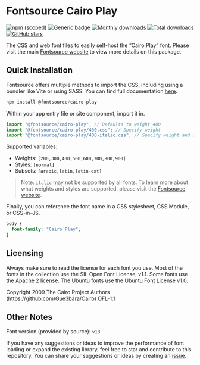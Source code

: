 # Fontsource Cairo Play

[![npm (scoped)](https://img.shields.io/npm/v/@fontsource/cairo-play?color=brightgreen)](https://www.npmjs.com/package/@fontsource/cairo-play) [![Generic badge](https://img.shields.io/badge/fontsource-passing-brightgreen)](https://github.com/fontsource/fontsource) [![Monthly downloads](https://badgen.net/npm/dm/@fontsource/cairo-play)](https://github.com/fontsource/fontsource) [![Total downloads](https://badgen.net/npm/dt/@fontsource/cairo-play)](https://github.com/fontsource/fontsource) [![GitHub stars](https://img.shields.io/github/stars/fontsource/fontsource.svg?style=social&label=Star)](https://github.com/fontsource/fontsource/stargazers)

The CSS and web font files to easily self-host the “Cairo Play” font. Please visit the main [Fontsource website](https://fontsource.org/fonts/cairo-play) to view more details on this package.

## Quick Installation

Fontsource offers multiple methods to import the CSS, including using a bundler like Vite or using SASS. You can find full documentation [here](https://fontsource.org/docs/getting-started/introduction).

```javascript
npm install @fontsource/cairo-play
```

Within your app entry file or site component, import it in.

```javascript
import "@fontsource/cairo-play"; // Defaults to weight 400
import "@fontsource/cairo-play/400.css"; // Specify weight
import "@fontsource/cairo-play/400-italic.css"; // Specify weight and style
```

Supported variables:
- Weights: `[200,300,400,500,600,700,800,900]`
- Styles: `[normal]`
- Subsets: `[arabic,latin,latin-ext]`

> Note: `italic` may not be supported by all fonts. To learn more about what weights and styles are supported, please visit the [Fontsource website](https://fontsource.org/fonts/cairo-play).

Finally, you can reference the font name in a CSS stylesheet, CSS Module, or CSS-in-JS.

```css
body {
  font-family: "Cairo Play";
}
```

## Licensing
Always make sure to read the license for each font you use. Most of the fonts in the collection use the SIL Open Font License, v1.1. Some fonts use the Apache 2 license. The Ubuntu fonts use the Ubuntu Font License v1.0.

Copyright 2009 The Cairo Project Authors (https://github.com/Gue3bara/Cairo)
[OFL-1.1](https://openfontlicense.org)

## Other Notes
Font version (provided by source): `v13`.

If you have any suggestions or ideas to improve the performance of font loading or expand the existing library, feel free to star and contribute to this repository. You can share your suggestions or ideas by creating an [issue](https://github.com/fontsource/fontsource/issues).